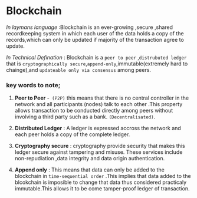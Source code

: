 # Blockchain

*In laymans language* :Blockchain is an ever-growing ,secure ,shared recordkeeping system in which each user of the data holds a copy of the records,which can only be updated if majority of the transaction agree to update.

*In Technical Defination* : Blockchain is a `peer to peer` ,`distrubuted ledger` that is `cryptographically secure`,`append-only`,immutable(extremely hard to chainge),and `updateable only via consensus` among peers.

  ### key words to note;

1. **Peer to Peer** -` (P2P)` this means that there is no central controller in the network and all participants (nodes) talk to each other .This property allows transaction to be conducted directly among peers without involving a third party such as a bank. ``(Decentralisated)``.

2. **Distributed Ledger** : A ledger is expressed accross the network and each peer holds a copy of the complete ledger.

3. **Cryptography secure** : cryptography provide security that makes this ledger secure against tampering and misuse. These services include non-repudiation ,data integrity and data origin authentication.
4. **Append only** : This means that data can only be added to the blockchain in `time-sequential order` .This implies that data added to the blcokchain is imposible to change that data thus considered practicaly immutable.This allows it to be come tamper-proof ledger of transaction.

